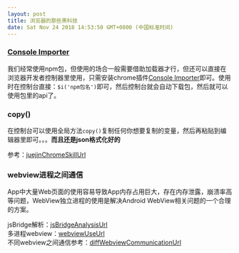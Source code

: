 ```yaml
---
layout: post
title: 浏览器的那些黑科技
date: Sat Nov 24 2018 14:53:50 GMT+0800 (中国标准时间)
---
```



### [Console Importer][consoleImporterUrl]
我们经常使用npm包，但使用的场合一般需要借助加载器才行，但还可以直接在浏览器开发者控制器里使用，只需安装chrome插件[Console Importer][consoleImporterUrl]即可。使用时在控制台直接：`$i('npm包名')`即可，然后控制台就会自动下载包，然后就可以使用包里的api了。


### copy()
在控制台可以使用全局方法`copy()`复制任何你想要复制的变量，然后再粘贴到编辑器里即可。。。**而且还是json格式化好的**

参考：[juejinChromeSkillUrl]

### webview进程之间通信
App中大量Web页面的使用容易导致App内存占用巨大，存在内存泄露，崩溃率高等问题，WebView独立进程的使用是解决Android WebView相关问题的一个合理的方案。

jsBridge解析：[jsBridgeAnalysisUrl]<br/>
多进程webview：[webviewUseUrl]<br/>
不同webview之间通信参考：[diffWebviewCommunicationUrl]<br/>






[consoleImporterUrl]: https://chrome.google.com/webstore/detail/console-importer/hgajpakhafplebkdljleajgbpdmplhie/related
[juejinChromeSkillUrl]: https://juejin.im/post/5c0a0d5ff265da61117a1c75
[webviewUseUrl]: https://juejin.im/entry/5a3513daf265da43305e89bf
[diffWebviewCommunicationUrl]: https://blog.csdn.net/luofen521/article/details/77869834
[jsBridgeAnalysisUrl]: http://zjutkz.net/2016/04/17/%E5%A5%BD%E5%A5%BD%E5%92%8Ch5%E6%B2%9F%E9%80%9A%EF%BC%81%E5%87%A0%E7%A7%8D%E5%B8%B8%E8%A7%81%E7%9A%84hybrid%E9%80%9A%E4%BF%A1%E6%96%B9%E5%BC%8F/

[chromeDevtoolUrl]: https://developers.google.com/web/tools/chrome-devtools/?hl=zh-cn '开发者文档'



